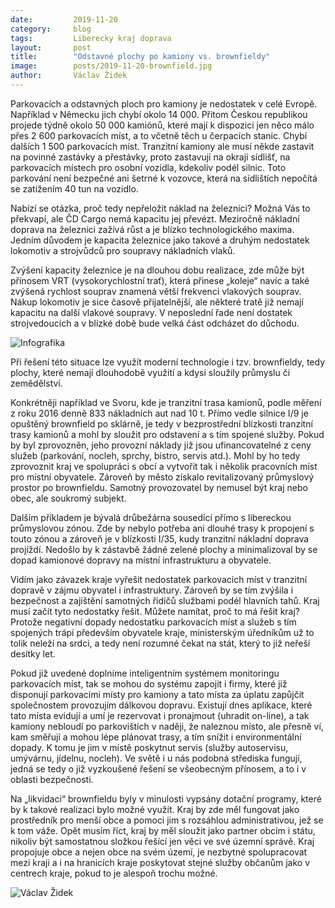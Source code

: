 ```yaml
---
date:         2019-11-20
category:     blog
tags:         Liberecky kraj doprava
layout:       post
title:        "Odstavné plochy po kamiony vs. brownfieldy" 
image:        posts/2019-11-20-brownfield.jpg
author:       Václav Židek
---
```


Parkovacích a odstavných ploch pro kamiony je nedostatek v celé Evropě. Například v Německu jich chybí okolo 14 000. Přitom Českou republikou projede týdně okolo 50 000 kamiónů, které mají k dispozici jen něco málo přes 2 600 parkovacích míst, a to včetně těch u čerpacích stanic. Chybí dalších 1 500 parkovacích míst. Tranzitní kamiony ale musí někde zastavit na povinné zastávky a přestávky, proto zastavují na okraji sídlišť, na parkovacích místech pro osobní vozidla, kdekoliv podél silnic. Toto parkování není bezpečné ani šetrné k vozovce, která na sídlištích nepočítá se zatížením 40 tun na vozidlo.

Nabízí se otázka, proč tedy nepřeložit náklad na železnici? Možná Vás to překvapí, ale ČD Cargo nemá kapacitu jej převézt. Meziročně nákladní doprava na železnici zažívá růst a je blízko technologického maxima. Jedním důvodem je kapacita železnice jako takové a druhým nedostatek lokomotiv a strojvůdců pro soupravy nákladních vlaků. 

Zvýšení kapacity železnice je na dlouhou dobu realizace, zde může být přínosem VRT (vysokorychlostní trať), která přinese „koleje“ navíc a také zvýšená rychlost souprav znamená větší frekvenci vlakových souprav. Nákup lokomotiv je sice časově přijatelnější, ale některé tratě již nemají kapacitu na další vlakové soupravy. V neposlední řade není dostatek strojvedoucích a v blízké době bude velká část odcházet do důchodu.

![Infografika](https://liberecky.pirati.cz/assets/img/posts/2019-11-20-infografika.png)

Při řešení této situace lze využít moderní technologie i tzv. brownfieldy, tedy plochy, které nemají dlouhodobě využití a kdysi sloužily průmyslu či zemědělství.

Konkrétněji například ve Svoru, kde je tranzitní trasa kamionů, podle měření z roku 2016 denně 833 nákladních aut nad 10 t. Přímo vedle silnice I/9 je opuštěný brownfield po sklárně, je tedy v bezprostřední blízkosti tranzitní trasy kamionů a mohl by sloužit pro odstavení a s tím spojené služby. Pokud by byl zprovozněn, jeho provozní náklady již jsou ufinancovatelné z ceny služeb (parkování, nocleh, sprchy, bistro, servis atd.). Mohl by ho tedy zprovoznit kraj ve spolupráci s obcí a vytvořit tak i několik pracovních míst pro místní obyvatele. Zároveň by město získalo revitalizovaný průmyslový prostor po brownfieldu. Samotný provozovatel by nemusel být kraj nebo obec, ale soukromý subjekt.

Dalším příkladem je bývalá drůbežárna sousedící přímo s libereckou průmyslovou zónou. Zde by nebylo potřeba ani dlouhé trasy k propojení s touto zónou a zároveň je v blízkosti I/35, kudy tranzitní nákladní doprava projíždí. Nedošlo by k zástavbě žádné zelené plochy a minimalizoval by se dopad kamionové dopravy na místní infrastrukturu a obyvatele.

Vidím jako závazek kraje vyřešit nedostatek parkovacích míst v tranzitní dopravě v zájmu obyvatel i infrastruktury. Zároveň by se tím zvýšila i bezpečnost a zajištění samotných řidičů službami podél hlavních tahů. Kraj musí začít tyto nedostatky řešit.  Můžete namítat, proč to má řešit kraj? Protože negativní dopady nedostatku parkovacích míst a služeb s tím spojených trápí především obyvatele kraje, ministerským úředníkům už to tolik neleží na srdci, a tedy není rozumné čekat na stát, který to již neřeší desítky let.

Pokud již uvedené doplníme inteligentním systémem monitoringu parkovacích míst, tak se mohou do systému zapojit i firmy, které již disponují parkovacími místy pro kamiony a tato místa za úplatu zapůjčit společnostem provozujím dálkovou dopravu. Existují dnes aplikace, které tato místa evidují a umí je rezervovat i pronajmout (uhradit on-line), a tak kamiony nebloudí po parkovištích v naději, že naleznou místo, ale přesně ví, kam směřují a mohou lépe plánovat trasy, a tím snížit i environmentální dopady. K tomu je jim v místě poskytnut servis (služby autoservisu, umývárnu, jídelnu, nocleh). Ve světě i u nás podobná střediska fungují, jedná se tedy o již vyzkoušené řešení se všeobecným přínosem, a to i v oblasti bezpečnosti.

Na „likvidaci“ brownfieldu byly v minulosti vypsány dotační programy, které by k takové realizaci bylo možné využít. Kraj by zde měl fungovat jako prostředník pro menší obce a pomoci jim s rozsáhlou administrativou, jež se k tom váže. Opět musím říct, kraj by měl sloužit jako partner obcím i státu, nikoliv být samostatnou složkou řešící jen věci ve své územní správě. Kraj propojuje obce a nejen obce na svém území, je nezbytné spolupracovat mezi kraji a i na hranicích kraje poskytovat stejné služby občanům jako v centrech kraje, pokud to je alespoň trochu možné.

![Václav Židek](https://liberecky.pirati.cz/assets/img/posts/2019-11-20-ZIDEK.JPG)
